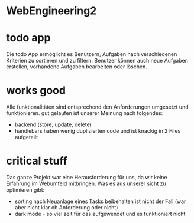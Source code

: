 # WebEngineering2

# todo app

Die todo App ermöglicht es Benutzern, Aufgaben nach verschiedenen Kriterien zu sortieren und zu filtern.
Benutzer können auch neue Aufgaben erstellen, vorhandene Aufgaben bearbeiten oder löschen.

# works good

Alle funktionalitäten sind entsprechend den Anforderungen umgesetzt und funktionieren.
gut gelaufen ist unserer Meinung nach folgendes:
- backend (store, update, delete)
- handlebars haben wenig duplizierten code und ist knackig in 2 Files aufgeteilt

# critical stuff

Das ganze Projekt war eine Herausforderung für uns, da wir keine Erfahrung im Webumfeld mitbringen.
Was es aus unserer sicht zu optimieren gibt:
- sorting nach Neuanlage eines Tasks beibehalten ist nicht der Fall (war aber nicht klar ob Anforderung oder nicht)
- dark mode - so viel zeit für das aufgewendet und es funktioniert nicht